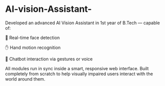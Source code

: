 # AI-vision-Assistant-
Developed an advanced AI Vision Assistant in 1st year of B.Tech — capable of:

🤖 Real-time face detection

✋ Hand motion recognition

💬 Chatbot interaction via gestures or voice

All modules run in sync inside a smart, responsive web interface.
Built completely from scratch to help visually impaired users interact with the world around them.

